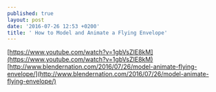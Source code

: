 ```yaml
---
published: true
layout: post
date: '2016-07-26 12:53 +0200'
title: ' How to Model and Animate a Flying Envelope'
---
```

[https://www.youtube.com/watch?v=1gbVsZIE8kM](https://www.youtube.com/watch?v=1gbVsZIE8kM)  
[http://www.blendernation.com/2016/07/26/model-animate-flying-envelope/](http://www.blendernation.com/2016/07/26/model-animate-flying-envelope/)
